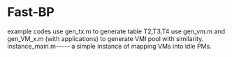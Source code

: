 # Fast-BP
example codes
use gen_tx.m to generate table T2,T3,T4
use gen_vm.m and gen_VM_x.m (with applications) to generate VMI pool with similarity.
instance_main.m----- a simple instance of mapping VMs into idle PMs.
